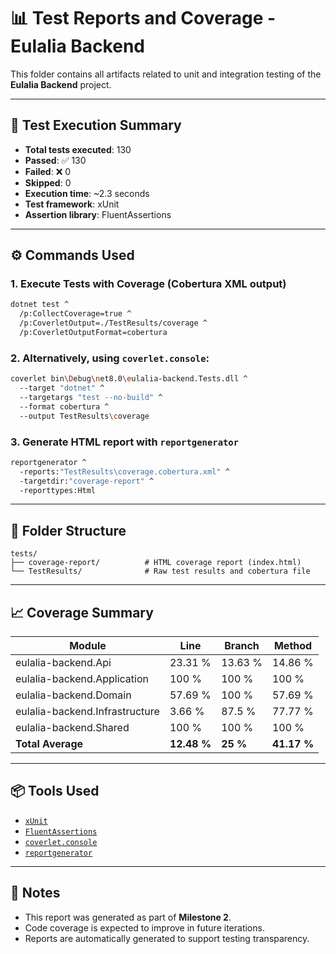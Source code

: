 # 📊 Test Reports and Coverage - Eulalia Backend

This folder contains all artifacts related to unit and integration testing of the **Eulalia Backend** project.

---

## 🧪 Test Execution Summary

- **Total tests executed**: 130  
- **Passed**: ✅ 130  
- **Failed**: ❌ 0  
- **Skipped**: 0  
- **Execution time**: ~2.3 seconds  
- **Test framework**: xUnit  
- **Assertion library**: FluentAssertions  

---

## ⚙️ Commands Used

### 1. Execute Tests with Coverage (Cobertura XML output)
```bash
dotnet test ^
  /p:CollectCoverage=true ^
  /p:CoverletOutput=./TestResults/coverage ^
  /p:CoverletOutputFormat=cobertura
```

### 2. Alternatively, using `coverlet.console`:
```bash
coverlet bin\Debug\net8.0\eulalia-backend.Tests.dll ^
  --target "dotnet" ^
  --targetargs "test --no-build" ^
  --format cobertura ^
  --output TestResults\coverage
```

### 3. Generate HTML report with `reportgenerator`
```bash
reportgenerator ^
  -reports:"TestResults\coverage.cobertura.xml" ^
  -targetdir:"coverage-report" ^
  -reporttypes:Html
```

---

## 📁 Folder Structure

```
tests/
├── coverage-report/          # HTML coverage report (index.html)
└── TestResults/              # Raw test results and cobertura file
```

---

## 📈 Coverage Summary

| Module                         | Line     | Branch   | Method   |
|-------------------------------|----------|----------|----------|
| eulalia-backend.Api           | 23.31 %  | 13.63 %  | 14.86 %  |
| eulalia-backend.Application   | 100 %    | 100 %    | 100 %    |
| eulalia-backend.Domain        | 57.69 %  | 100 %    | 57.69 %  |
| eulalia-backend.Infrastructure | 3.66 %  | 87.5 %   | 77.77 %  |
| eulalia-backend.Shared        | 100 %    | 100 %    | 100 %    |
| **Total Average**             | **12.48 %** | **25 %** | **41.17 %** |

---

## 📦 Tools Used

- [`xUnit`](https://xunit.net/)
- [`FluentAssertions`](https://fluentassertions.com/)
- [`coverlet.console`](https://github.com/coverlet-coverage/coverlet)
- [`reportgenerator`](https://danielpalme.github.io/ReportGenerator/)

---

## 📝 Notes

- This report was generated as part of **Milestone 2**.
- Code coverage is expected to improve in future iterations.
- Reports are automatically generated to support testing transparency.